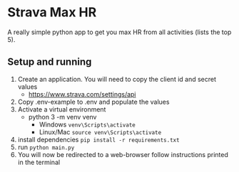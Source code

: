 # Strava Max HR

A really simple python app to get you max HR from all activities (lists the top 5).


## Setup and running

1. Create an application. You will need to copy the client id and secret values
    - https://www.strava.com/settings/api
2. Copy .env-example to .env and populate the values
3. Activate a virtual environment
    - python 3 -m venv venv 
        - Windows `venv\Scripts\activate`
        - Linux/Mac `source venv\Scripts\activate`
4. install dependencies `pip install -r requirements.txt`
5. run `python main.py`
6. You will now be redirected to a web-browser follow instructions printed in the terminal

